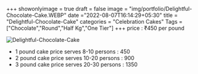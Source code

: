 +++
showonlyimage = true
draft = false
image = "img/portfolio/Delightful-Chocolate-Cake.WEBP"
date ="2022-08-07T16:14:29+05:30"
title = "Delightful-Chocolate-Cake"
categories = "Celebration Cakes"
Tags = ["Chocolate","Round","Half Kg","One Tier"]
+++
price : ₹450 per pound
<!--more-->
![Delightful-Chocolate-Cake](/img/portfolio/Delightful-Chocolate-Cake.WEBP)
* 1 pound cake price serves 8-10 persons : 450
* 2 pound cake price serves 10-20 persons : 900
* 3 pound cake price serves 20-30 persons : 1350
